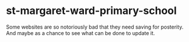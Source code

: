 st-margaret-ward-primary-school
===============================

Some websites are so notoriously bad that they need saving for posterity. And maybe as a chance to see what can be done to update it.

